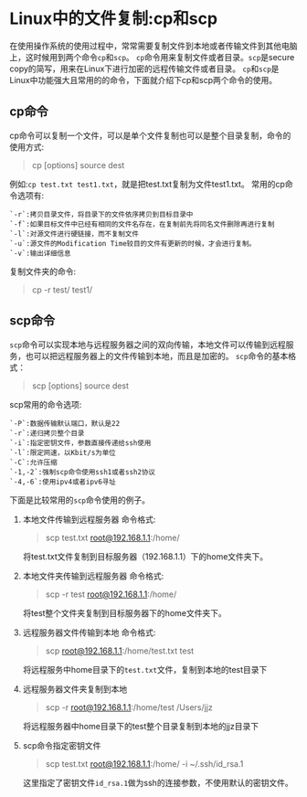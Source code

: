 # Linux中的文件复制:cp和scp
在使用操作系统的使用过程中，常常需要复制文件到本地或者传输文件到其他电脑上，这时候用到两个命令`cp`和`scp`。
`cp`命令用来复制文件或者目录。`scp`是secure copy的简写，用来在Linux下进行加密的远程传输文件或者目录。
`cp`和`scp`是Linux中功能强大且常用的的命令，下面就介绍下cp和scp两个命令的使用。
## cp命令
cp命令可以复制一个文件，可以是单个文件复制也可以是整个目录复制，命令的使用方式:
>cp [options] source dest

例如:`cp test.txt test1.txt`，就是把test.txt复制为文件test1.txt。
常用的cp命令选项有:
	
	`-r`:拷贝目录文件，将目录下的文件依序拷贝到目标目录中
	`-f`:如果目标文件中已经有相同的文件名存在，在复制前先将同名文件删除再进行复制
	`-l`:对源文件进行硬链接，而不复制文件
	`-u`:源文件的Modification Time较目的文件有更新的时候，才会进行复制。
	`-v`:输出详细信息

复制文件夹的命令:
>cp -r test/ test1/


## scp命令
`scp`命令可以实现本地与远程服务器之间的双向传输，本地文件可以传输到远程服务，也可以把远程服务器上的文件传输到本地，而且是加密的。
`scp`命令的基本格式：
>scp [options] source dest

scp常用的命令选项:
	
	`-P`:数据传输默认端口，默认是22
	`-r`:递归拷贝整个目录
	`-i`:指定密钥文件，参数直接传递给ssh使用
	`-l`:限定网速，以Kbit/s为单位
	`-C`:允许压缩
	`-1,-2`:强制scp命令使用ssh1或者ssh2协议
	`-4,-6`:使用ipv4或者ipv6寻址
下面是比较常用的`scp`命令使用的例子。

1. 本地文件传输到远程服务器
	命令格式:
	>scp test.txt root@192.168.1.1:/home/

	将test.txt文件复制到目标服务器（192.168.1.1）下的home文件夹下。
2. 本地文件夹传输到远程服务器
	命令格式:
	>scp -r test root@192.168.1.1:/home/

	将test整个文件夹复制到目标服务器下的home文件夹下。
3. 远程服务器文件传输到本地
	命令格式:
	>scp root@192.168.1.1:/home/test.txt test

	将远程服务中home目录下的`test.txt`文件，复制到本地的test目录下
	
4. 远程服务器文件夹复制到本地
	>scp -r root@192.168.1.1:/home/test /Users/jjz

	将远程服务器中home目录下的test整个目录复制到本地的jjz目录下
5. scp命令指定密钥文件
	>scp test.txt root@192.168.1.1:/home/ -i ~/.ssh/id_rsa.1

	这里指定了密钥文件`id_rsa.1`做为ssh的连接参数，不使用默认的密钥文件。
	


